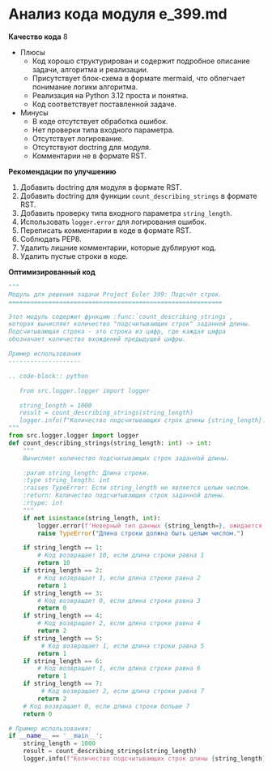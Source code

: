# Анализ кода модуля e_399.md

**Качество кода**
8
- Плюсы
    - Код хорошо структурирован и содержит подробное описание задачи, алгоритма и реализации.
    - Присутствует блок-схема в формате mermaid, что облегчает понимание логики алгоритма.
    - Реализация на Python 3.12 проста и понятна.
    - Код соответствует поставленной задаче.
- Минусы
    - В коде отсутствует обработка ошибок.
    - Нет проверки типа входного параметра.
    - Отсутствует логирование.
    - Отсутствуют doctring для модуля.
    - Комментарии не в формате RST.

**Рекомендации по улучшению**

1.  Добавить doctring для модуля в формате RST.
2.  Добавить doctring для функции `count_describing_strings` в формате RST.
3.  Добавить проверку типа входного параметра `string_length`.
4.  Использовать `logger.error` для логирования ошибок.
5.  Переписать комментарии в коде в формате RST.
6.  Соблюдать PEP8.
7.  Удалить лишние комментарии, которые дублируют код.
8.  Удалить пустые строки в коде.

**Оптимизированный код**

```python
"""
Модуль для решения задачи Project Euler 399: Подсчёт строк.
===========================================================

Этот модуль содержит функцию :func:`count_describing_strings`,
которая вычисляет количество "подсчитывающих строк" заданной длины.
Подсчитывающая строка - это строка из цифр, где каждая цифра
обозначает количество вхождений предыдущей цифры.

Пример использования
--------------------

.. code-block:: python

   from src.logger.logger import logger

   string_length = 1000
   result = count_describing_strings(string_length)
   logger.info(f"Количество подсчитывающих строк длины {string_length}: {result}")
"""
from src.logger.logger import logger
def count_describing_strings(string_length: int) -> int:
    """
    Вычисляет количество подсчитывающих строк заданной длины.

    :param string_length: Длина строки.
    :type string_length: int
    :raises TypeError: Если string_length не является целым числом.
    :return: Количество подсчитывающих строк заданной длины.
    :rtype: int
    """
    if not isinstance(string_length, int):
        logger.error(f'Неверный тип данных {string_length=}, ожидается int')
        raise TypeError("Длина строки должна быть целым числом.")

    if string_length == 1:
        # Код возвращает 10, если длина строки равна 1
        return 10
    if string_length == 2:
        # Код возвращает 1, если длина строки равна 2
        return 1
    if string_length == 3:
        # Код возвращает 0, если длина строки равна 3
        return 0
    if string_length == 4:
        # Код возвращает 2, если длина строки равна 4
        return 2
    if string_length == 5:
         # Код возвращает 1, если длина строки равна 5
        return 1
    if string_length == 6:
        # Код возвращает 1, если длина строки равна 6
        return 1
    if string_length == 7:
         # Код возвращает 2, если длина строки равна 7
        return 2
    # Код возвращает 0, если длина строки больше 7
    return 0

# Пример использования:
if __name__ == '__main__':
    string_length = 1000
    result = count_describing_strings(string_length)
    logger.info(f"Количество подсчитывающих строк длины {string_length}: {result}")
```